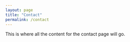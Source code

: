 ```yaml
---
layout: page
title: "Contact"
permalink: /contact
---
```


This is where all the content for the contact page will go.
